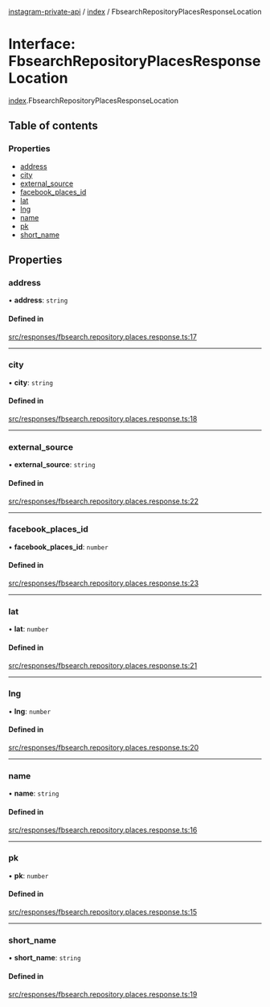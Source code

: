 [instagram-private-api](../../README.md) / [index](../../modules/index.md) / FbsearchRepositoryPlacesResponseLocation

# Interface: FbsearchRepositoryPlacesResponseLocation

[index](../../modules/index.md).FbsearchRepositoryPlacesResponseLocation

## Table of contents

### Properties

- [address](FbsearchRepositoryPlacesResponseLocation.md#address)
- [city](FbsearchRepositoryPlacesResponseLocation.md#city)
- [external\_source](FbsearchRepositoryPlacesResponseLocation.md#external_source)
- [facebook\_places\_id](FbsearchRepositoryPlacesResponseLocation.md#facebook_places_id)
- [lat](FbsearchRepositoryPlacesResponseLocation.md#lat)
- [lng](FbsearchRepositoryPlacesResponseLocation.md#lng)
- [name](FbsearchRepositoryPlacesResponseLocation.md#name)
- [pk](FbsearchRepositoryPlacesResponseLocation.md#pk)
- [short\_name](FbsearchRepositoryPlacesResponseLocation.md#short_name)

## Properties

### address

• **address**: `string`

#### Defined in

[src/responses/fbsearch.repository.places.response.ts:17](https://github.com/Nerixyz/instagram-private-api/blob/0e0721c/src/responses/fbsearch.repository.places.response.ts#L17)

___

### city

• **city**: `string`

#### Defined in

[src/responses/fbsearch.repository.places.response.ts:18](https://github.com/Nerixyz/instagram-private-api/blob/0e0721c/src/responses/fbsearch.repository.places.response.ts#L18)

___

### external\_source

• **external\_source**: `string`

#### Defined in

[src/responses/fbsearch.repository.places.response.ts:22](https://github.com/Nerixyz/instagram-private-api/blob/0e0721c/src/responses/fbsearch.repository.places.response.ts#L22)

___

### facebook\_places\_id

• **facebook\_places\_id**: `number`

#### Defined in

[src/responses/fbsearch.repository.places.response.ts:23](https://github.com/Nerixyz/instagram-private-api/blob/0e0721c/src/responses/fbsearch.repository.places.response.ts#L23)

___

### lat

• **lat**: `number`

#### Defined in

[src/responses/fbsearch.repository.places.response.ts:21](https://github.com/Nerixyz/instagram-private-api/blob/0e0721c/src/responses/fbsearch.repository.places.response.ts#L21)

___

### lng

• **lng**: `number`

#### Defined in

[src/responses/fbsearch.repository.places.response.ts:20](https://github.com/Nerixyz/instagram-private-api/blob/0e0721c/src/responses/fbsearch.repository.places.response.ts#L20)

___

### name

• **name**: `string`

#### Defined in

[src/responses/fbsearch.repository.places.response.ts:16](https://github.com/Nerixyz/instagram-private-api/blob/0e0721c/src/responses/fbsearch.repository.places.response.ts#L16)

___

### pk

• **pk**: `number`

#### Defined in

[src/responses/fbsearch.repository.places.response.ts:15](https://github.com/Nerixyz/instagram-private-api/blob/0e0721c/src/responses/fbsearch.repository.places.response.ts#L15)

___

### short\_name

• **short\_name**: `string`

#### Defined in

[src/responses/fbsearch.repository.places.response.ts:19](https://github.com/Nerixyz/instagram-private-api/blob/0e0721c/src/responses/fbsearch.repository.places.response.ts#L19)
